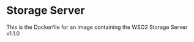 Storage Server
==============

This is the Dockerfile for an image containing the WSO2 Storage Server v1.1.0
